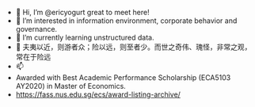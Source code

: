 
- 👋 Hi, I’m @ericyogurt great to meet here!
- 👀 I’m interested in information environment, corporate behavior and governance.
- 🌱 I’m currently learning unstructured data.
- 💞️ 夫夷以近，则游者众；险以远，则至者少。而世之奇伟、瑰怪，非常之观，常在于险远
- 📫 
- Awarded with Best Academic Performance Scholarship (ECA5103 AY2020) in Master of Economics.
- https://fass.nus.edu.sg/ecs/award-listing-archive/

<!---
ericyogurt/ericyogurt is a ✨ special ✨ repository because its `README.md` (this file) appears on your GitHub profile.
You can click the Preview link to take a look at your changes.
--->
